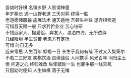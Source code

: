 吾幼时好棋 名镇乡野 人皆谓神童  
年岁稍长 遇一山野老道 三天对弈 终得一胜  
老道愿赌服输 施展法术 通天遁地 吾顿生神往 遂弃棋修道  
可惜吾天赋一般 只求矜矜业业 苦心钻研  
不惜远家人、抛爱侣、弃友人、漂泊四海，无所依绊  
几经险境 半生贫苦 老来方有定所  
可惜 时日无多  
近来常思 人生百年 蜉蝣一日 长生于我何有哉 不过又入樊笼尔  
不若二三好友 奕棋饮酒 良缘佳侣 人间携手 风光百年 同归尘土  
但 问道之心 终归难改 纵使蹉跎一生 也要争那一线天机  
只因幼时便知 人生如棋 落子无悔

